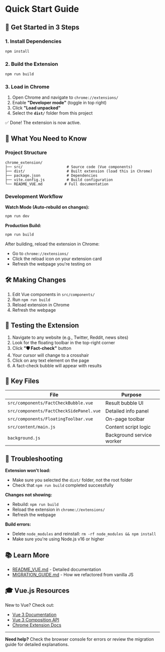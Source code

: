# Quick Start Guide

## 🚀 Get Started in 3 Steps

### 1. Install Dependencies
```bash
npm install
```

### 2. Build the Extension
```bash
npm run build
```

### 3. Load in Chrome
1. Open Chrome and navigate to `chrome://extensions/`
2. Enable **"Developer mode"** (toggle in top right)
3. Click **"Load unpacked"**
4. Select the **`dist/`** folder from this project

✅ Done! The extension is now active.

## 📁 What You Need to Know

### Project Structure
```
chrome_extension/
├── src/                    # Source code (Vue components)
├── dist/                   # Built extension (load this in Chrome)
├── package.json            # Dependencies
├── vite.config.js          # Build configuration
└── README_VUE.md          # Full documentation
```

### Development Workflow

**Watch Mode (Auto-rebuild on changes):**
```bash
npm run dev
```

**Production Build:**
```bash
npm run build
```

After building, reload the extension in Chrome:
- Go to `chrome://extensions/`
- Click the reload icon on your extension card
- Refresh the webpage you're testing on

## 🛠️ Making Changes

1. Edit Vue components in `src/components/`
2. Run `npm run build`
3. Reload extension in Chrome
4. Refresh the webpage

## 🎯 Testing the Extension

1. Navigate to any website (e.g., Twitter, Reddit, news sites)
2. Look for the floating toolbar in the top-right corner
3. Click **"🛡️ Fact-check"** button
4. Your cursor will change to a crosshair
5. Click on any text element on the page
6. A fact-check bubble will appear with results

## 📖 Key Files

| File | Purpose |
|------|---------|
| `src/components/FactCheckBubble.vue` | Result bubble UI |
| `src/components/FactCheckSidePanel.vue` | Detailed info panel |
| `src/components/FloatingToolbar.vue` | On-page toolbar |
| `src/content/main.js` | Content script logic |
| `background.js` | Background service worker |

## 🐛 Troubleshooting

**Extension won't load:**
- Make sure you selected the `dist/` folder, not the root folder
- Check that `npm run build` completed successfully

**Changes not showing:**
- Rebuild: `npm run build`
- Reload the extension in `chrome://extensions/`
- Refresh the webpage

**Build errors:**
- Delete `node_modules` and reinstall: `rm -rf node_modules && npm install`
- Make sure you're using Node.js v16 or higher

## 📚 Learn More

- [README_VUE.md](./README_VUE.md) - Detailed documentation
- [MIGRATION_GUIDE.md](./MIGRATION_GUIDE.md) - How we refactored from vanilla JS

## 🎓 Vue.js Resources

New to Vue? Check out:
- [Vue 3 Documentation](https://vuejs.org/)
- [Vue 3 Composition API](https://vuejs.org/guide/introduction.html)
- [Chrome Extension Docs](https://developer.chrome.com/docs/extensions/)

---

**Need help?** Check the browser console for errors or review the migration guide for detailed explanations.
